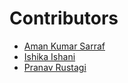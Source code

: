 # Contributors
- [Aman Kumar Sarraf](https://github.com/AmanSarraf)
- [Ishika Ishani](https://github.com/ishani-1255)
- [Pranav Rustagi](https://github.com/Pranav-Rustagi)

